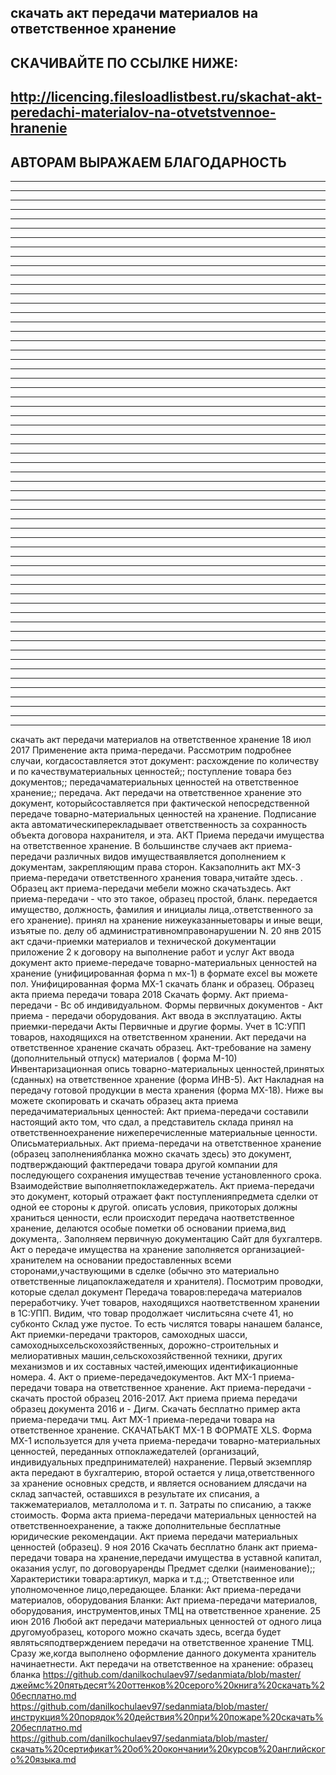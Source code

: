 скачать акт передачи материалов на ответственное хранение
--------------------------------------------------
СКАЧИВАЙТЕ ПО ССЫЛКЕ НИЖЕ:
--------------------------------------------------
http://licencing.filesloadlistbest.ru/skachat-akt-peredachi-materialov-na-otvetstvennoe-hranenie
--------------------------------------------------
АВТОРАМ ВЫРАЖАЕМ БЛАГОДАРНОСТЬ
--------------------------------------------------
--------------------------------------------------
--------------------------------------------------
--------------------------------------------------
--------------------------------------------------
--------------------------------------------------
--------------------------------------------------
--------------------------------------------------
--------------------------------------------------
--------------------------------------------------
--------------------------------------------------
--------------------------------------------------
--------------------------------------------------
--------------------------------------------------
--------------------------------------------------
--------------------------------------------------
--------------------------------------------------
--------------------------------------------------
--------------------------------------------------
--------------------------------------------------
--------------------------------------------------
--------------------------------------------------
--------------------------------------------------
--------------------------------------------------
--------------------------------------------------
--------------------------------------------------
--------------------------------------------------
--------------------------------------------------
--------------------------------------------------
--------------------------------------------------
--------------------------------------------------
--------------------------------------------------
--------------------------------------------------
--------------------------------------------------
--------------------------------------------------
--------------------------------------------------
--------------------------------------------------
--------------------------------------------------
--------------------------------------------------
--------------------------------------------------
--------------------------------------------------
--------------------------------------------------
--------------------------------------------------
--------------------------------------------------
--------------------------------------------------
--------------------------------------------------
--------------------------------------------------
--------------------------------------------------
--------------------------------------------------
--------------------------------------------------
--------------------------------------------------
--------------------------------------------------
--------------------------------------------------
--------------------------------------------------
--------------------------------------------------
--------------------------------------------------
--------------------------------------------------
--------------------------------------------------
--------------------------------------------------
--------------------------------------------------
скачать акт передачи материалов на ответственное хранение 18 июл 2017  Применение акта прима-передачи. Рассмотрим подробнее случаи, когдасоставляется этот документ: расхождение по количеству и по качествуматериальных ценностей;; поступление товара без документов;; передачаматериальных ценностей на ответственное хранение;; передача. Акт передачи на ответственное хранение  это документ, которыйсоставляется при фактической непосредственной передаче товарно-материальных ценностей на хранение. Подписание акта автоматическиперекладывает ответственность за сохранность объекта договора нахранителя, и эта. АКТ Приема передачи имущества на ответственное хранение. В большинстве случаев акт приема-передачи различных видов имуществаявляется дополнением к документам, закрепляющим права сторон.  Какзаполнить акт МХ-3 приема-передачи ответственного хранения товара,читайте здесь. . Образец акт приема-передачи мебели можно скачатьздесь. Акт приема-передачи - что это такое, образец простой, бланк. передается имущество, должность, фамилия и инициалы лица,.ответственного за его хранение). принял на хранение нижеуказанныетовары и иные вещи, изъятые по. делу об административномправонарушении N. 20 янв 2015  акт  сдачи-приемки материалов и технической документации приложение 2 к договору на выполнение работ и услуг   Акт ввода  документ акто приеме-передаче товарно-материальных ценностей на хранение (унифицированная форма n мх-1) в формате excel вы можете пол. Унифицированная форма  МХ-1  скачать бланк и образец. Образец акта приема передачи товара 2018  Скачать форму. Акт приема-передачи - Вс об индивидуальном. Формы первичных документов -
Акт приема - передачи оборудования. Акт ввода в эксплуатацию. Акты приемки-передачи  Акты  Первичные и другие формы. Учет в 1С:УПП товаров, находящихся на ответственном хранении. Акт передачи на ответственное хранение  скачать образец. Акт-требование на замену (дополнительный отпуск) материалов ( форма М-10)  Инвентаризационная опись товарно-материальных ценностей,принятых (сданных) на ответственное хранение (форма ИНВ-5). Акт Накладная на передачу готовой продукции в места хранения (форма МХ-18). Ниже вы можете скопировать и скачать образец акта приема передачиматериальных ценностей: Акт приема-передачи  составили настоящий акто том, что  сдал, а представитель склада принял на ответственноехранение нижеперечисленные материальные ценности. Описьматериальных. Акт приема-передачи на ответственное хранение (образец заполнениябланка можно скачать здесь)  это документ, подтверждающий фактпередачи товара другой компании для последующего сохранения имуществав течение установленного срока. Взаимодействие выполняетпоклажедержатель. Акт приема-передачи  это документ, который отражает факт поступленияпредмета сделки от одной ее стороны к другой.  описать условия, прикоторых должны храниться ценности, если происходит передача наответственное хранение, делаются особые пометки об основании приема,вид документа,. Заполняем первичную документацию  Сайт для бухгалтерв. Акт о передаче имущества на хранение заполняется организацией-хранителем на основании предоставленных  всеми сторонами,участвующими в сделке (обычно это материально ответственные лицапоклажедателя и хранителя). Посмотрим проводки, которые сделал документ Передача товаров:передача материалов переработчику. Учет товаров, находящихся наответственном хранении в 1С:УПП. Видим, что товар продолжает числитьсяна счете 41, но субконто Склад уже пустое. То есть числятся товары нанашем балансе,
Акт приемки-передачи тракторов, самоходных шасси, самоходныхсельскохозяйственных, дорожно-строительных и мелиоративных машин,сельскохозяйственной техники, других механизмов и их составных частей,имеющих идентификационные номера. 4. Акт о приеме-передачедокументов. Акт МХ-1 приема-передачи товара на ответственное хранение. Акт приема-передачи - скачать простой образец 2016-2017. Акт приема приема передачи образец документа 2016 и  - Дигм. Скачать бесплатно пример акта приема-передачи тмц. Акт МХ-1 приема-передачи товара на ответственное хранение. СКАЧАТЬАКТ МХ-1 В ФОРМАТЕ XLS. Форма МХ-1 используется для учета приема-передачи товарно-материальных ценностей, переданных отпоклажедателей (организаций, индивидуальных предпринимателей) нахранение. Первый экземпляр акта передают в бухгалтерию, второй остается у лица,ответственного за хранение основных средств, и является основанием длясдачи на склад запчастей, оставшихся в результате их списания, а такжематериалов, металлолома и т. п. Затраты по списанию, а также стоимость. Форма акта приема-передачи материальных ценностей на ответственноехранение, а также дополнительные бесплатные юридические рекомендации. Акт приема передачи материальных ценностей (образец). 9 ноя 2016  Скачать бесплатно бланк акт приема-передачи товара на хранение,передачи имущества в уставной капитал, оказания услуг, по договоруаренды  Предмет сделки (наименование);; Характеристики товара:артикул, марка и т.д.;; Ответственное или уполномоченное лицо,передающее. Бланки: Акт приема-передачи материалов, оборудования
Бланки: Акт приема-передачи материалов, оборудования, инструментов,иных ТМЦ на ответственное хранение. 25 июн 2016  Любой акт передачи материальных ценностей от одного лица другомуобразец, которого можно скачать здесь, всегда будет являтьсяподтверждением передачи на ответственное хранение ТМЦ. Сразу же,когда выполнено оформление данного документа хранитель начинаетнести. Акт передачи на ответственное на хранение: образец бланка
https://github.com/danilkochulaev97/sedanmiata/blob/master/джеймс%20пятьдесят%20оттенков%20серого%20книга%20скачать%20бесплатно.md
https://github.com/danilkochulaev97/sedanmiata/blob/master/инструкция%20порядок%20действия%20при%20пожаре%20скачать%20бесплатно.md
https://github.com/danilkochulaev97/sedanmiata/blob/master/скачать%20сертификат%20об%20окончании%20курсов%20английского%20языка.md